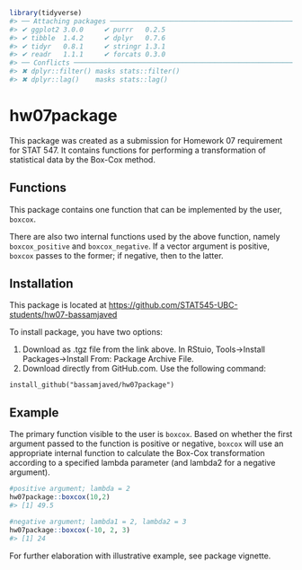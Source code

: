 
``` r
library(tidyverse)
#> ── Attaching packages ──────────────────────────────────────────────────────────── tidyverse 1.2.1 ──
#> ✔ ggplot2 3.0.0     ✔ purrr   0.2.5
#> ✔ tibble  1.4.2     ✔ dplyr   0.7.6
#> ✔ tidyr   0.8.1     ✔ stringr 1.3.1
#> ✔ readr   1.1.1     ✔ forcats 0.3.0
#> ── Conflicts ─────────────────────────────────────────────────────────────── tidyverse_conflicts() ──
#> ✖ dplyr::filter() masks stats::filter()
#> ✖ dplyr::lag()    masks stats::lag()
```

# hw07package

This package was created as a submission for Homework 07 requirement for
STAT 547. It contains functions for performing a transformation of
statistical data by the Box-Cox method.

## Functions

This package contains one function that can be implemented by the user,
`boxcox`.

There are also two internal functions used by the above function, namely
`boxcox_positive` and `boxcox_negative`. If a vector argument is
positive, `boxcox` passes to the former; if negative, then to the
latter.

## Installation

This package is located at
<https://github.com/STAT545-UBC-students/hw07-bassamjaved>

To install package, you have two options:

1)  Download as .tgz file from the link above. In RStuio,
    Tools-\>Install Packages-\>Install From: Package Archive File.
2)  Download directly from GitHub.com. Use the following command:

<!-- end list -->

    install_github("bassamjaved/hw07package")

## Example

The primary function visible to the user is `boxcox`. Based on whether
the first argument passed to the function is positive or negative,
`boxcox` will use an appropriate internal function to calculate the
Box-Cox transformation according to a specified lambda parameter (and
lambda2 for a negative argument).

``` r
#positive argument; lambda = 2 
hw07package::boxcox(10,2)
#> [1] 49.5

#negative argument; lambda1 = 2, lambda2 = 3
hw07package::boxcox(-10, 2, 3)
#> [1] 24
```

For further elaboration with illustrative example, see package vignette.
